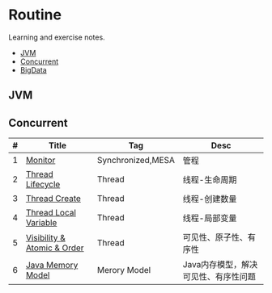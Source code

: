 # Routine
Learning and exercise notes.

- [JVM](#JVM)
- [Concurrent](#Concurrent)
- [BigData](#BigData)

## JVM

## Concurrent

| #   | Title                            | Tag               | Desc                                 | 
| --- | -------------------------------- | ----------------- | ------------------------------------ |
| 1   | [Monitor][1]                     | Synchronized,MESA | 管程                                 |
| 2   | [Thread Lifecycle][2]            | Thread            | 线程-生命周期                        |
| 3   | [Thread Create][3]               | Thread            | 线程-创建数量                        |
| 4   | [Thread Local Variable][4]       | Thread            | 线程-局部变量                        |
| 5   | [Visibility & Atomic & Order][5] | Thread            | 可见性、原子性、有序性               |
| 6   | [Java Memory Model][6]           | Merory Model      | Java内存模型，解决可见性、有序性问题 |


[1]: https://github.com/mantoudev/routine/tree/master/concurrent/monitor
[2]: https://github.com/mantoudev/routine/tree/master/concurrent/thread-lifecycle
[3]: https://github.com/mantoudev/routine/tree/master/concurrent/thread-create
[4]: https://github.com/mantoudev/routine/tree/master/concurrent/thread-localVariable
[5]: https://github.com/mantoudev/routine/tree/master/concurrent/01-visibility%20%26%20atomic%20%26%20order
[6]: https://github.com/mantoudev/routine/tree/master/concurrent/02-Java%20Meroy%20Model
